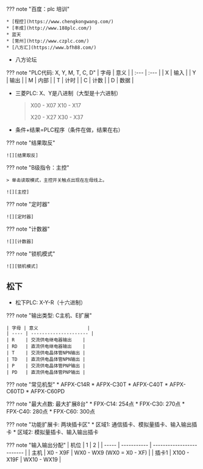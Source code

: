 
??? note "百度：plc 培训"

    * [程控](https://www.chengkongwang.com/)
    * [丰成](http://www.188plc.com/)
    * 蓝天
    * [常州](http://www.czplc.com/)
    * [八方汇](https://www.bfh88.com/)


* 八方论坛


??? note "PLC代码: X, Y, M, T, C, D"
    | 字母 | 意义 |
    | :--- | :--- |
    | X    | 输入 |
    | Y    | 输出 |
    | M    | 内部 |
    | T    | 计时 |
    | C    | 计数 |
    | D    | 数据 |

* 三菱PLC: X、Y是八进制（大型是十六进制）

    > X00 - X07 X10 - X17
    >
    > X20 - X27 X30 - X37

* 条件+结果=PLC程序（条件在做，结果在右）

??? note "结果取反"

    ![][结果取反]

??? note "B级指令：主控"

    > 单击读取模式，主控开关触点出现在左母线上。

    ![][主控]

??? note "定时器"

    ![][定时器]

??? note "计数器"

    ![][计数器]

??? note "锁机模式"

    ![][锁机模式]



  [定时器]: 八方汇-images/定时器.PNG
  [计数器]: 八方汇-images/计数器.PNG
  [锁机模式]: 八方汇-images/锁机模式.PNG
  [结果取反]: 八方汇-images/结果取反.PNG
  [主控]: 八方汇-images/主控.PNG

## 松下

* 松下PLC: X-Y-R（十六进制）

??? note "输出类型: C主机、E扩展"

    | 字母 | 意义                  |
    | ---- | --------------------- |
    | R    | 交流供电继电器输出    |
    | RD   | 直流供电继电器输出    |
    | T    | 交流供电晶体管NPN输出 |
    | TD   | 直流供电晶体管NPN输出 |
    | P    | 交流供电晶体管PNP输出 |
    | PD   | 直流供电晶体管PNP输出 |

??? note "常见机型"
    * AFPX-C14R
    * AFPX-C30T
    * AFPX-C40T
    * AFPX-C60TD
    * AFPX-C60PD

??? note "最大点数: 最大扩展8台"
    * FPX-C14: 254点
    * FPX-C30: 270点
    * FPX-C40: 280点
    * FPX-C60: 300点

??? note "功能扩展卡: 两块插卡区"
    * 区域1: 通信插卡、模拟量插卡、输入输出插卡
    * 区域2: 模拟量插卡、输入输出插卡

??? note "输入输出分配"
    | 机位  | 1           | 2                         |
    | ----- | ----------- | ------------------------- |
    | 主机  | X0 - X9F    | WX0 - WX9 (WX0 = X0 - XF) |
    | 插卡1 | X100 - X19F | WX10 - WX19               |










